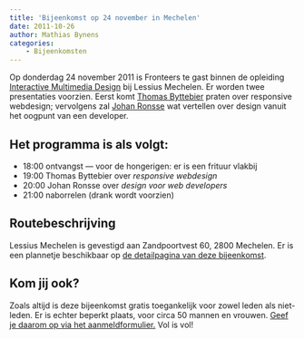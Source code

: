 ```yaml
---
title: 'Bijeenkomst op 24 november in Mechelen'
date: 2011-10-26
author: Mathias Bynens
categories:
    - Bijeenkomsten
---
```


Op donderdag 24 november 2011 is Fronteers te gast binnen de opleiding [Interactive Multimedia Design](http://mechelen.lessius.eu/studeren-aan-de-khmechelen/bacheloropleidingen/informaticamanagement-en-multimedia/opleidingsparcours) bij Lessius Mechelen. Er worden twee presentaties voorzien. Eerst komt [Thomas Byttebier](http://www.thehotseat.be/) praten over responsive webdesign; vervolgens zal [Johan Ronsse](http://wolfslittlestore.be/) wat vertellen over design vanuit het oogpunt van een developer.

## Het programma is als volgt:

-   18:00 ontvangst — voor de hongerigen: er is een frituur vlakbij
-   19:00 Thomas Byttebier over _responsive webdesign_
-   20:00 Johan Ronsse over _design voor web developers_
-   21:00 naborrelen (drank wordt voorzien)

## Routebeschrijving

Lessius Mechelen is gevestigd aan Zandpoortvest 60, 2800 Mechelen. Er is een plannetje beschikbaar op [de detailpagina van deze bijeenkomst](/bijeenkomsten/2011/lessius).

## Kom jij ook?

Zoals altijd is deze bijeenkomst gratis toegankelijk voor zowel leden als niet-leden. Er is echter beperkt plaats, voor circa 50 mannen en vrouwen. [Geef je daarom op via het aanmeldformulier.](/bijeenkomsten/2011/lessius#formulier-1) Vol is vol!
